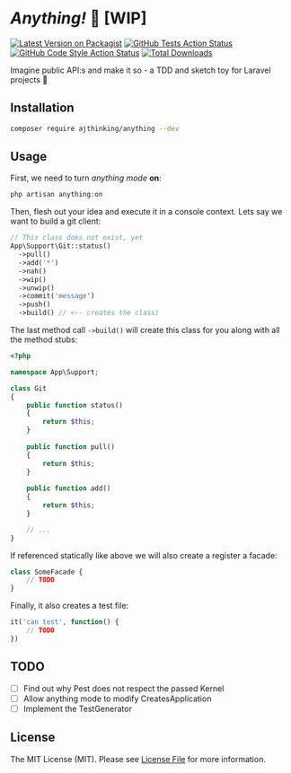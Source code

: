 # *Anything!* 💫 [WIP]

[![Latest Version on Packagist](https://img.shields.io/packagist/v/ajthinking/anything.svg?style=flat-square)](https://packagist.org/packages/ajthinking/anything)
[![GitHub Tests Action Status](https://img.shields.io/github/workflow/status/ajthinking/anything/run-tests?label=tests)](https://github.com/ajthinking/anything/actions?query=workflow%3Arun-tests+branch%3Amain)
[![GitHub Code Style Action Status](https://img.shields.io/github/workflow/status/ajthinking/anything/Check%20&%20fix%20styling?label=code%20style)](https://github.com/ajthinking/anything/actions?query=workflow%3A"Check+%26+fix+styling"+branch%3Amain)
[![Total Downloads](https://img.shields.io/packagist/dt/ajthinking/anything.svg?style=flat-square)](https://packagist.org/packages/ajthinking/anything)

Imagine public API:s and make it so - a TDD and sketch toy for Laravel projects :star_struck:


## Installation

```bash
composer require ajthinking/anything --dev
```


## Usage
First, we need to turn *anything mode* **on**:
```bash
php artisan anything:on
```
Then, flesh out your idea and execute it in a console context. Lets say we want to build a git client:
```php
// This class does not exist, yet
App\Support\Git::status()
  ->pull()
  ->add('*')
  ->nah()
  ->wip()
  ->unwip()
  ->commit('message')
  ->push()
  ->build() // <-- creates the class!
```
The last method call `->build()` will create this class for you along with all the method stubs:

```php
<?php

namespace App\Support;

class Git
{
    public function status()
    {
        return $this;
    }
    
    public function pull()
    {
        return $this;
    }
    
    public function add()
    {
        return $this;
    }

	// ...
}
```

If referenced statically like above we will also create a register a facade:

```php
class SomeFacade {
	// TODO
}
```

Finally, it also creates a test file:

```php
it('can test', function() {
	// TODO
})
```
## TODO
- [ ] Find out why Pest does not respect the passed Kernel
- [ ] Allow anything mode to modify CreatesApplication
- [ ] Implement the TestGenerator

## License

The MIT License (MIT). Please see [License File](LICENSE.md) for more information.
